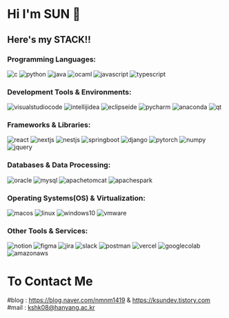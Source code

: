 # Hi I'm SUN 👋
## Here's my STACK!!

### Programming Languages:
![c](https://img.shields.io/badge/C%2FC%2B%2B-A8B9CC?logo=c&logoColor=white)
![python](https://img.shields.io/badge/Python-3776AB?logo=python&logoColor=white)
![java](https://img.shields.io/badge/java-FF9E0F?logo=java&logoColor=white)
![ocaml](https://img.shields.io/badge/OCaml-EC6813?logo=ocaml&logoColor=white)
![javascript](https://img.shields.io/badge/javascript-F7DF1E?logo=javascript&logoColor=red)
![typescript](https://img.shields.io/badge/TypeScript%20-3178C6?logo=typescript&logoColor=white)


### Development Tools & Environments:
![visualstudiocode](https://img.shields.io/badge/V.S.Code-013243?logo=visualstudiocode&logoColor=white)
![intellijidea](https://img.shields.io/badge/IntelliJ%20IDEA-000000?logo=intellijidea&logoColor=white)
![eclipseide](https://img.shields.io/badge/Eclipse%20IDE-2C2255?logo=eclipseide&logoColor=white)
![pycharm](https://img.shields.io/badge/PyCharm-000000?logo=pycharm)
![anaconda](https://img.shields.io/badge/Anaconda-44A833?logo=anaconda&logoColor=white)
![qt](https://img.shields.io/badge/QtDesigner-41CD52?logo=qt&logoColor=white)


### Frameworks & Libraries:
![react](https://img.shields.io/badge/React-61DAFB?logo=react&logoColor=white)
![nextjs](https://img.shields.io/badge/NextJs%20-000000?logo=next.js)
![nestjs](https://img.shields.io/badge/NestJS%20-E0234E?logo=nestjs&logoColor=white)
![springboot](https://img.shields.io/badge/Spring%20Boot-6DB33F?logo=springboot&logoColor=white)
![django](https://img.shields.io/badge/Django%20-092E20?logo=django&logoColor=white)
![pytorch](https://img.shields.io/badge/PyTorch-EE4C2C?logo=pytorch&logoColor=white)
![numpy](https://img.shields.io/badge/Numpy-013243?logo=numpy&logoColor=white)
![jquery](https://img.shields.io/badge/jQuery-0769AD?logo=jquery&logoColor=white)

### Databases & Data Processing:
![oracle](https://img.shields.io/badge/Oracle-F80000?logo=oracle&logoColor=white)
![mysql](https://img.shields.io/badge/MySQL%20-%234479A1?logo=mysql&logoColor=white)
![apachetomcat](https://img.shields.io/badge/Apache%20Tomcat-F8DC75?logo=apachetomcat&logoColor=black)
![apachespark](https://img.shields.io/badge/Apache%20Spark-E25A1C?logo=apachespark&logoColor=white)

### Operating Systems(OS) & Virtualization:
![macos](https://img.shields.io/badge/macOS-000000?logo=macos&logoColor=white)
![linux](https://img.shields.io/badge/Linux-FCC624?logo=linux&logoColor=black)
![windows10](https://img.shields.io/badge/windows10-0078D6?logo=windows10&logoColor=white)
![vmware](https://img.shields.io/badge/VMware-%23607078?logo=vmware&logoColor=white)

### Other Tools & Services:
![notion](https://img.shields.io/badge/Notion-000000?logo=notion&logoColor=white)
![figma](https://img.shields.io/badge/Figma%20-F24E1E?logo=figma&logoColor=white)
![jira](https://img.shields.io/badge/Jira-0052CC?logo=jira&logoColor=white)
![slack](https://img.shields.io/badge/Slack-4A154B?logo=slack&logoColor=white)
![postman](https://img.shields.io/badge/Postman-FF6C37?style=flat&logo=postman&logoColor=white)
![vercel](https://img.shields.io/badge/Vercel%20-000000?logo=vercel)
![googlecolab](https://img.shields.io/badge/Google%20Colab-F9AB00?logo=googlecolab&logoColor=white)
![amazonaws](https://img.shields.io/badge/AWS-232F3E?logo=amazonaws&logoColor=white)


# To Contact Me
#blog : <href>https://blog.naver.com/nmnm1419</href> & <href>https://ksundev.tistory.com</href>
#mail : kshk08@hanyang.ac.kr

<!--
**HiImSUN/HiImSUN** is a ✨ _special_ ✨ repository because its `README.md` (this file) appears on your GitHub profile.

Here are some ideas to get you started:

- 🔭 I’m currently working on ...
- 🌱 I’m currently learning ...
- 👯 I’m looking to collaborate on ...
- 🤔 I’m looking for help with ...
- 💬 Ask me about ...
- 📫 How to reach me: ...
- 😄 Pronouns: ...
- ⚡ Fun fact: ...
-->
